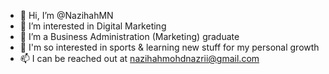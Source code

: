 - 👋 Hi, I’m @NazihahMN
- 👀 I’m interested in Digital Marketing
- 🌱 I’m a Business Administration (Marketing) graduate
- 💞️ I'm so interested in sports & learning new stuff for my personal growth
- 📫 I can be reached out at nazihahmohdnazrii@gmail.com

<!---
NazihahMN/NazihahMN is a ✨ special ✨ repository because its `README.md` (this file) appears on your GitHub profile.
You can click the Preview link to take a look at your changes.
--->
